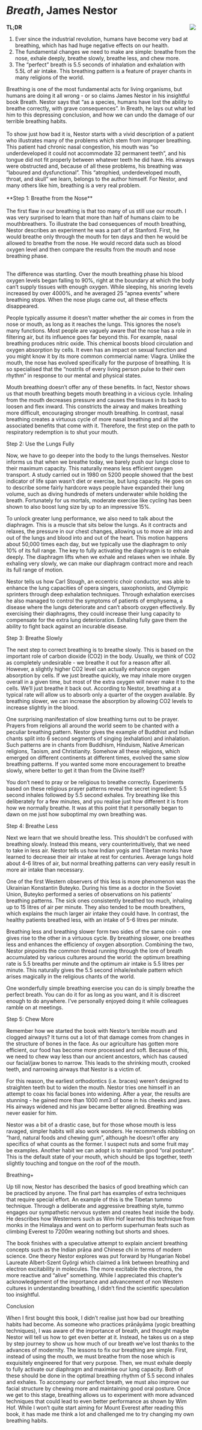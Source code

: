 # *Breath*, James Nestor
<img align="right" src="./breath_cover.jpeg" style="max-width:30%; padding-left: 20px;">

**TL;DR**

1. Ever since the industrial revolution, humans have become very bad at breathing, which has had huge negative effects on our health.
2. The fundamental changes we need to make are simple: breathe from the nose, exhale deeply, breathe slowly, breathe less, and chew more. 
3. The “perfect” breath is 5.5 seconds of inhalation and exhalation with 5.5L of air intake. This breathing pattern is a feature of prayer chants in many religions of the world.

<div class='straits'>
Breathing is one of the most fundamental acts for living organisms, but humans are doing it all wrong - or so claims James Nestor in his insightful book Breath. Nestor says that “as a species, humans have lost the ability to breathe correctly, with grave consequences”. In Breath, he lays out what led him to this depressing conclusion, and how we can undo the damage of our terrible breathing habits.
</div><br>

<div class='straits'>
To show just how bad it is, Nestor starts with a vivid description of a patient who illustrates many of the problems which stem from improper breathing. This patient had chronic nasal congestion, his mouth was “so underdeveloped it could not accommodate 32 permanent teeth”, and his tongue did not fit properly between whatever teeth he did have. His airways were obstructed and, because of all these problems, his breathing was “laboured and dysfunctional”. This “atrophied, underdeveloped mouth, throat, and skull” we learn, belongs to the author himself. For Nestor, and many others like him, breathing is a very real problem.
</div><br>

<div class='straits'>
**Step 1: Breathe from the Nose**
 </div><br>

<div class='straits'>
The first flaw in our breathing is that too many of us still use our mouth. I was very surprised to learn that more than half of humans claim to be mouthbreathers. To illustrate the bad consequences of mouth breathing, Nestor describes an experiment he was a part of at Stanford. First, he would breathe only through the mouth for ten days and then he would be allowed to breathe from the nose. He would record data such as blood oxygen level and then compare the results from the mouth and nose breathing phase. 
</div><br>
 
The difference was startling. Over the mouth breathing phase his blood oxygen levels began falling to 90%, right at the boundary at which the body can’t supply tissues with enough oxygen. While sleeping, his snoring levels increased by over 4000%, and he averaged 25 “apnea events” where breathing stops. When the nose plugs came out, all these effects disappeared.
 
People typically assume it doesn’t matter whether the air comes in from the nose or mouth, as long as it reaches the lungs. This ignores the nose’s many functions. Most people are vaguely aware that the nose has a role in filtering air, but its influence goes far beyond this. For example, nasal breathing produces nitric oxide. This chemical boosts blood circulation and oxygen absorption by cells. It even has an impact on sexual function and you might know it by its more common commercial name: Viagra. Unlike the mouth, the nose has evolved specifically for the purpose of breathing. It is so specialised that the “nostrils of every living person pulse to their own rhythm” in response to our mental and physical states.
 
Mouth breathing doesn’t offer any of these benefits. In fact, Nestor shows us that mouth breathing begets mouth breathing in a vicious cycle. Inhaling from the mouth decreases pressure and causes the tissues in its back to loosen and flex inward. This constricts the airway and makes breathing more difficult, encouraging stronger mouth breathing. In contrast, nasal breathing creates a virtuous cycle of more nasal breathing and all the associated benefits that come with it. Therefore, the first step on the path to respiratory redemption is to shut your mouth. 
 
Step 2: Use the Lungs Fully 
 
Now, we have to go deeper into the body to the lungs themselves. Nestor informs us that when we breathe today, we barely push our lungs close to their maximum capacity. This naturally means less efficient oxygen transport. A study carried out in 1980 on 5200 people showed that the best indicator of life span wasn’t diet or exercise, but lung capacity. He goes on to describe some fairly hardcore ways people have expanded their lung volume, such as diving hundreds of meters underwater while holding the breath. Fortunately for us mortals, moderate exercise like cycling has been shown to also boost lung size by up to an impressive 15%.
 
To unlock greater lung performance, we also need to talk about the diaphragm. This is a muscle that sits below the lungs. As it contracts and relaxes, the pressure in our chest changes, allowing us to move air into and out of the lungs and blood into and out of the heart. This motion happens about 50,000 times each day, but we typically use the diaphragm to only 10% of its full range. The key to fully activating the diaphragm is to exhale deeply. The diaphragm lifts when we exhale and relaxes when we inhale. By exhaling very slowly, we can make our diaphragm contract more and reach its full range of motion. 
 
Nestor tells us how Carl Stough, an eccentric choir conductor, was able to enhance the lung capacities of opera singers, saxophonists, and Olympic sprinters through deep exhalation techniques. Through exhalation exercises he also managed to control the symptoms of patients of emphysema, a disease where the lungs deteriorate and can’t absorb oxygen effectively. By exercising their diaphragms, they could increase their lung capacity to compensate for the extra lung deterioration. Exhaling fully gave them the ability to fight back against an incurable disease. 
 
Step 3: Breathe Slowly
 
The next step to correct breathing is to breathe slowly. This is based on the important role of carbon dioxide (CO2) in the body. Usually, we think of CO2 as completely undesirable - we breathe it out for a reason after all. However, a slightly higher CO2 level can actually enhance oxygen absorption by cells. If we just breathe quickly, we may inhale more oxygen overall in a given time, but most of the extra oxygen will never make it to the cells. We’ll just breathe it back out. According to Nestor, breathing at a typical rate will allow us to absorb only a quarter of the oxygen available. By breathing slower, we can increase the absorption by allowing CO2 levels to increase slightly in the blood. 
 
One surprising manifestation of slow breathing turns out to be prayer. Prayers from religions all around the world seem to be chanted with a peculiar breathing pattern. Nestor gives the example of Buddhist and Indian chants split into 6 second segments of singing (exhalation) and inhalation. Such patterns are in chants from Buddhism, Hinduism, Native American religions, Taoism, and Christianity. Somehow all these religions, which emerged on different continents at different times, evolved the same slow breathing patterns. If you wanted some more encouragement to breathe slowly, where better to get it than from the Divine itself?
 
You don’t need to pray or be religious to breathe correctly. Experiments based on these religious prayer patterns reveal the secret ingredient: 5.5 second inhales followed by 5.5 second exhales. Try breathing like this deliberately for a few minutes, and you realise just how different it is from how we normally breathe. It was at this point that it personally began to dawn on me just how suboptimal my own breathing was. 
 
Step 4: Breathe Less
 
Next we learn that we should breathe less. This shouldn’t be confused with breathing slowly. Instead this means, very counterintuitively, that we need to take in less air. Nestor tells us how Indian yogis and Tibetan monks have learned to decrease their air intake at rest for centuries. Average lungs hold about 4-6 litres of air, but normal breathing patterns can very easily result in more air intake than necessary. 
 
One of the first Western observers of this less is more phenomenon was the Ukrainian Konstantin Buteyko. During his time as a doctor in the Soviet Union, Buteyko performed a series of observations on his patients’ breathing patterns. The sick ones consistently breathed too much, inhaling up to 15 litres of air per minute. They also tended to be mouth breathers, which explains the much larger air intake they could have. In contrast, the healthy patients breathed less, with an intake of 5-6 litres per minute.
 
Breathing less and breathing slower form two sides of the same coin - one gives rise to the other in a virtuous cycle. By breathing slower, one breathes less and enhances the efficiency of oxygen absorption. Combining the two, Nestor pinpoints the common thread running through the lore of breath accumulated by various cultures around the world: the optimum breathing rate is 5.5 breaths per minute and the optimum air intake is 5.5 litres per minute. This naturally gives the 5.5 second inhale/exhale pattern which arises magically in the religious chants of the world.
 
One wonderfully simple breathing exercise you can do is simply breathe the perfect breath. You can do it for as long as you want, and it is discreet enough to do anywhere. I’ve personally enjoyed doing it while colleagues ramble on at meetings.
 
Step 5: Chew More 
 
Remember how we started the book with Nestor’s terrible mouth and clogged airways? It turns out a lot of that damage comes from changes in the structure of bones in the face. As our agriculture has gotten more efficient, our food has become more processed and soft. Because of this, we need to chew way less than our ancient ancestors, which has caused our facial/jaw bones to narrow. This leads to the shrinking mouth, crooked teeth, and narrowing airways that Nestor is a victim of. 
 
For this reason, the earliest orthodontics (i.e. braces) weren’t designed to straighten teeth but to widen the mouth. Nestor tries one himself in an attempt to coax his facial bones into widening. After a year, the results are stunning - he gained more than 1000 mm3 of bone in his cheeks and jaws. His airways widened and his jaw became better aligned. Breathing was never easier for him.
 
Nestor was a bit of a drastic case, but for those whose mouth is less ravaged, simpler habits will also work wonders. He recommends nibbling on “hard, natural foods and chewing gum”, although he doesn’t offer any specifics of what counts as the former. I suspect nuts and some fruit may be examples. Another habit we can adopt is to maintain good “oral posture”. This is the default state of your mouth, which should be lips together, teeth slightly touching and tongue on the roof of the mouth. 
 
Breathing+ 
 
Up till now, Nestor has described the basics of good breathing which can be practiced by anyone. The final part has examples of extra techniques that require special effort. An example of this is the Tibetan tummo technique. Through a deliberate and aggressive breathing style, tummo engages our sympathetic nervous system and creates heat inside the body. He describes how Westerners such as Wim Hof learned this technique from monks in the Himalaya and went on to perform superhuman feats such as climbing Everest to 7200m wearing nothing but shorts and shoes. 
 
The book finishes with a speculative attempt to explain ancient breathing concepts such as the Indian prāṇa and Chinese chi in terms of modern science. One theory Nestor explores was put forward by Hungarian Nobel Laureate Albert-Szent Györgi which claimed a link between breathing and electron excitability in molecules. The more excitable the electrons, the more reactive and “alive” something. While I appreciated this chapter’s acknowledgement of the importance and advancement of non Western cultures in understanding breathing, I didn’t find the scientific speculation too insightful. 
 
Conclusion
 
When I first bought this book, I didn’t realise just how bad our breathing habits had become. As someone who practices prāṇāyāma (yogic breathing techniques), I was aware of the importance of breath, and thought maybe Nestor will tell us how to get even better at it. Instead, he takes us on a step by step journey to show us how much of our breath we’ve lost thanks to the advances of modernity. The lessons to fix our breathing are simple. First, instead of using the mouth, we must breathe from the nose which is exquisitely engineered for that very purpose. Then, we must exhale deeply to fully activate our diaphragm and maximise our lung capacity. Both of these should be done in the optimal breathing rhythm of 5.5 second inhales and exhales. To accompany our perfect breath, we must also improve our facial structure by chewing more and maintaining good oral posture. Once we get to this stage, breathing allows us to experiment with more advanced techniques that could lead to even better performance as shown by Wim Hof. While I won’t quite start aiming for Mount Everest after reading this book, it has made me think a lot and challenged me to try changing my own breathing habits.


